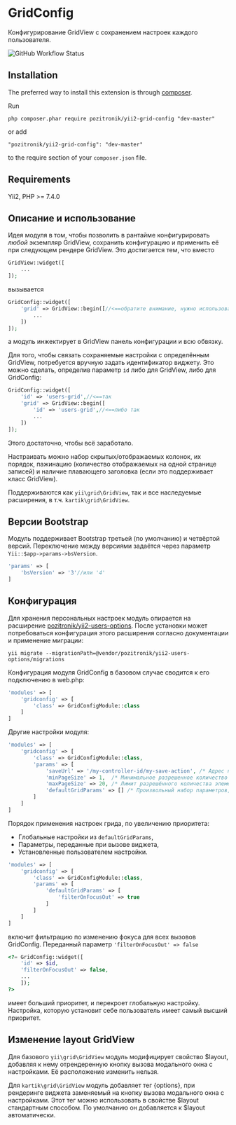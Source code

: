 GridConfig
==========
Конфигурирование GridView с сохранением настроек каждого пользователя.

![GitHub Workflow Status](https://img.shields.io/github/workflow/status/pozitronik/yii2-grid-config/CI%20with%20PostgreSQL)

Installation
------------

The preferred way to install this extension is through [composer](http://getcomposer.org/download/).

Run

```
php composer.phar require pozitronik/yii2-grid-config "dev-master"
```

or add

```
"pozitronik/yii2-grid-config": "dev-master"
```

to the require section of your `composer.json` file.


Requirements
------------

Yii2,
PHP >= 7.4.0

Описание и использование
------------------------

Идея модуля в том, чтобы позволить в рантайме конфигурировать *любой* экземпляр GridView, сохранить
конфигурацию и применить её при следующем рендере GridView.
Это достигается тем, что вместо

```php
GridView::widget([
    ...
]);
```

вызывается

```php
GridConfig::widget([
    'grid' => GridView::begin([//<==обратите внимание, нужно использовать именно ::begin() а не ::widget()
        ...
    ])
]);
```

а модуль инжектирует в GridView панель конфигурации и всю обвязку.

Для того, чтобы связать сохраняемые настройки с определённым GridView, потребуется вручную задать
идентификатор виджету. Это можно сделать, определив параметр `id` либо для GridView, либо для GridConfig:

```php
GridConfig::widget([
    'id' => 'users-grid',//<==так
    'grid' => GridView::begin([
        'id' => 'users-grid',//<==либо так
        ...
    ])
]);
```

Этого достаточно, чтобы всё заработало.

Настраивать можно набор скрытых/отображаемых колонок, их порядок, пажинацию (количество отображаемых на одной
странице записей) и наличие плавающего заголовка (если это поддерживает класс GridView).

Поддерживаются как `yii\grid\GridView`, так и все наследуемые расширения, в т.ч. `kartik\grid\GridView`.

Версии Bootstrap
----------------

Модуль поддерживает Bootstrap третьей (по умолчанию) и четвёртой версий. Переключение между версиями задаётся
через параметр `Yii::$app->params->bsVersion`.

```php
'params' => [
    'bsVersion' => '3'//или '4'
]
```

Конфигурация
------------

Для хранения персональных настроек модуль опирается на
расширение [pozitronik/yii2-users-options](https://github.com/pozitronik/yii2-users-options). После установки
может потребоваться конфигурация этого расширения согласно документации и применение миграции:

`yii migrate --migrationPath=@vendor/pozitronik/yii2-users-options/migrations`

Конфигурация модуля GridConfig в базовом случае сводится к его подключению в web.php:

```php
'modules' => [
    'gridconfig' => [
        'class' => GridConfigModule::class
    ]
]
```

Другие настройки модуля:

```php
'modules' => [
    'gridconfig' => [
        'class' => GridConfigModule::class,
        'params' => [
            'saveUrl' => '/my-controller-id/my-save-action', /* Адрес постинга применяемых настроек (например, если вы решили переопределить контроллер модуля своим) */
            'minPageSize' => 1,  /* Минимальное разрешенное количество элементов на одну страницу (может быть переопределено в конфигурации каждого отдельного GridConfig::widget) */
            'maxPageSize' => 20, /* Лимит разрешённого количества элементов на одну страницу (может быть переопределён в конфигурации каждого отдельного GridConfig::widget) */
            'defaultGridParams' => [] /* Произвольный набор параметров, подставляемый во все гриды, обслуживаемые виджетом. Параметр никак не проверяется, просто вставляется в конфиг. */
        ]
    ]
]
```

Порядок применения настроек грида, по увеличению приоритета:

- Глобальные настройки из `defaultGridParams`,
- Параметры, переданные при вызове виджета,
- Установленные пользователем настройки.

```php
'modules' => [
    'gridconfig' => [
        'class' => GridConfigModule::class,
        'params' => [
            'defaultGridParams' => [
                'filterOnFocusOut' => true
            ]
        ]
    ]
]
```

включит фильтрацию по изменению фокуса для всех вызовов GridConfig. Переданный
параметр `'filterOnFocusOut' => false`

```php
<?= GridConfig::widget([
    'id' => $id,
    'filterOnFocusOut' => false,
    ...
    ]);
?>
```

имеет больший приоритет, и перекроет глобальную настройку.
Настройка, которую установит себе пользователь имеет самый высший приоритет.

Изменение layout GridView
-------------------------

Для базового `yii\grid\GridView` модуль модифицирует свойство $layout, добавляя к нему отрендеренную кнопку
вызова модального окна с настройками. Её расположение изменить нельзя.

Для `kartik\grid\GridView` модуль добавляет тег {options}, при рендеринге виджета заменяемый на кнопку вызова
модального окна с настройками. Этот тег можно использовать в свойстве $layout стандартным способом. По
умолчанию он добавляется к $layout автоматически.
